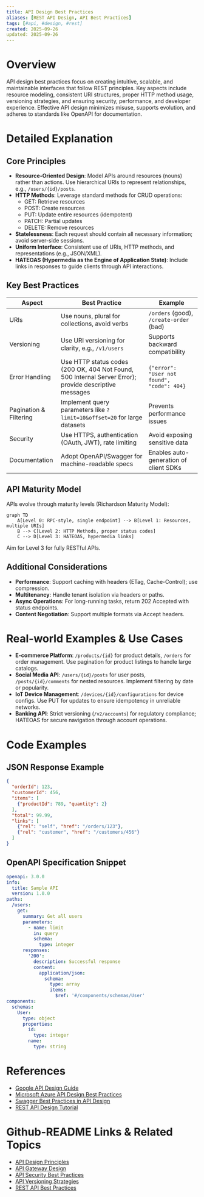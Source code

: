 ```yaml
---
title: API Design Best Practices
aliases: [REST API Design, API Best Practices]
tags: [#api, #design, #rest]
created: 2025-09-26
updated: 2025-09-26
---
```


# Overview

API design best practices focus on creating intuitive, scalable, and maintainable interfaces that follow REST principles. Key aspects include resource modeling, consistent URI structures, proper HTTP method usage, versioning strategies, and ensuring security, performance, and developer experience. Effective API design minimizes misuse, supports evolution, and adheres to standards like OpenAPI for documentation.

# Detailed Explanation

## Core Principles

- **Resource-Oriented Design**: Model APIs around resources (nouns) rather than actions. Use hierarchical URIs to represent relationships, e.g., `/users/{id}/posts`.
- **HTTP Methods**: Leverage standard methods for CRUD operations:
  - GET: Retrieve resources
  - POST: Create resources
  - PUT: Update entire resources (idempotent)
  - PATCH: Partial updates
  - DELETE: Remove resources
- **Statelessness**: Each request should contain all necessary information; avoid server-side sessions.
- **Uniform Interface**: Consistent use of URIs, HTTP methods, and representations (e.g., JSON/XML).
- **HATEOAS (Hypermedia as the Engine of Application State)**: Include links in responses to guide clients through API interactions.

## Key Best Practices

| Aspect | Best Practice | Example |
|--------|---------------|---------|
| URIs | Use nouns, plural for collections, avoid verbs | `/orders` (good), `/create-order` (bad) |
| Versioning | Use URI versioning for clarity, e.g., `/v1/users` | Supports backward compatibility |
| Error Handling | Use HTTP status codes (200 OK, 404 Not Found, 500 Internal Server Error); provide descriptive messages | `{"error": "User not found", "code": 404}` |
| Pagination & Filtering | Implement query parameters like `?limit=10&offset=20` for large datasets | Prevents performance issues |
| Security | Use HTTPS, authentication (OAuth, JWT), rate limiting | Avoid exposing sensitive data |
| Documentation | Adopt OpenAPI/Swagger for machine-readable specs | Enables auto-generation of client SDKs |

## API Maturity Model

APIs evolve through maturity levels (Richardson Maturity Model):

```mermaid
graph TD
    A[Level 0: RPC-style, single endpoint] --> B[Level 1: Resources, multiple URIs]
    B --> C[Level 2: HTTP Methods, proper status codes]
    C --> D[Level 3: HATEOAS, hypermedia links]
```

Aim for Level 3 for fully RESTful APIs.

## Additional Considerations

- **Performance**: Support caching with headers (ETag, Cache-Control); use compression.
- **Multitenancy**: Handle tenant isolation via headers or paths.
- **Async Operations**: For long-running tasks, return 202 Accepted with status endpoints.
- **Content Negotiation**: Support multiple formats via Accept headers.

# Real-world Examples & Use Cases

- **E-commerce Platform**: `/products/{id}` for product details, `/orders` for order management. Use pagination for product listings to handle large catalogs.
- **Social Media API**: `/users/{id}/posts` for user posts, `/posts/{id}/comments` for nested resources. Implement filtering by date or popularity.
- **IoT Device Management**: `/devices/{id}/configurations` for device configs. Use PUT for updates to ensure idempotency in unreliable networks.
- **Banking API**: Strict versioning (`/v2/accounts`) for regulatory compliance; HATEOAS for secure navigation through account operations.

# Code Examples

## JSON Response Example

```json
{
  "orderId": 123,
  "customerId": 456,
  "items": [
    {"productId": 789, "quantity": 2}
  ],
  "total": 99.99,
  "links": [
    {"rel": "self", "href": "/orders/123"},
    {"rel": "customer", "href": "/customers/456"}
  ]
}
```

## OpenAPI Specification Snippet

```yaml
openapi: 3.0.0
info:
  title: Sample API
  version: 1.0.0
paths:
  /users:
    get:
      summary: Get all users
      parameters:
        - name: limit
          in: query
          schema:
            type: integer
      responses:
        '200':
          description: Successful response
          content:
            application/json:
              schema:
                type: array
                items:
                  $ref: '#/components/schemas/User'
components:
  schemas:
    User:
      type: object
      properties:
        id:
          type: integer
        name:
          type: string
```

# References

- [Google API Design Guide](https://developers.google.com/api-design-guide/)
- [Microsoft Azure API Design Best Practices](https://learn.microsoft.com/en-us/azure/architecture/best-practices/api-design)
- [Swagger Best Practices in API Design](https://swagger.io/resources/articles/best-practices-in-api-design/)
- [REST API Design Tutorial](https://restfulapi.net/rest-api-design-tutorial-with-example/)

# Github-README Links & Related Topics

- [API Design Principles](./api-design-principles/)
- [API Gateway Design](./api-gateway-design/)
- [API Security Best Practices](./api-security-best-practices/)
- [API Versioning Strategies](./api-versioning-strategies/)
- [REST API Best Practices](./rest-api-best-practices/)